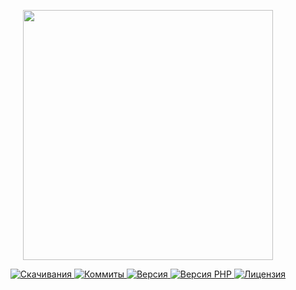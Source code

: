 <p align="center"><a href="https://www.localzet.com" target="_blank">
  <img src="https://static.zorin.space/media/logos/LocalzetGroup.png" width="400">
</a></p>

<p align="center">
  <a href="https://packagist.org/packages/triangle/http">
  <img src="https://img.shields.io/packagist/dt/triangle/http?label=%D0%A1%D0%BA%D0%B0%D1%87%D0%B8%D0%B2%D0%B0%D0%BD%D0%B8%D1%8F" alt="Скачивания">
</a>
  <a href="https://github.com/Triangle-org/Http">
  <img src="https://img.shields.io/github/commit-activity/t/Triangle-org/Http?label=%D0%9A%D0%BE%D0%BC%D0%BC%D0%B8%D1%82%D1%8B" alt="Коммиты">
</a>
  <a href="https://packagist.org/packages/triangle/http">
  <img src="https://img.shields.io/packagist/v/triangle/http?label=%D0%92%D0%B5%D1%80%D1%81%D0%B8%D1%8F" alt="Версия">
</a>
  <a href="https://packagist.org/packages/triangle/http">
  <img src="https://img.shields.io/packagist/dependency-v/triangle/http/php?label=PHP" alt="Версия PHP">
</a>
  <a href="https://github.com/Triangle-org/Http">
  <img src="https://img.shields.io/github/license/Triangle-org/Http?label=%D0%9B%D0%B8%D1%86%D0%B5%D0%BD%D0%B7%D0%B8%D1%8F" alt="Лицензия">
</a>
</p>
